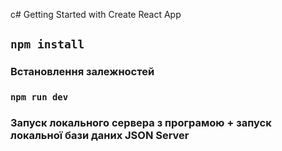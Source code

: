 c# Getting Started with Create React App


## `npm install`
### Встановлення залежностей


### `npm run dev`
### Запуск локального сервера з програмою + запуск локальної бази даних JSON Server


